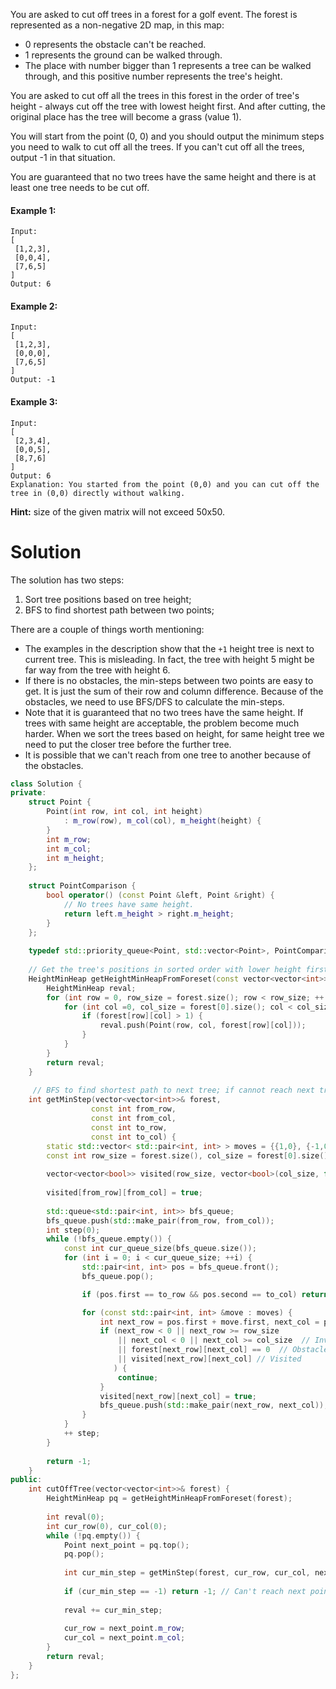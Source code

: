 You are asked to cut off trees in a forest for a golf event. The forest is represented as a non-negative 2D map, in this map:

* 0 represents the obstacle can't be reached.
* 1 represents the ground can be walked through.
* The place with number bigger than 1 represents a tree can be walked through, and this positive number represents the tree's height.

You are asked to cut off all the trees in this forest in the order of tree's height - always cut off the tree with lowest height first. And after cutting, the original place has the tree will become a grass (value 1).

You will start from the point (0, 0) and you should output the minimum steps you need to walk to cut off all the trees. If you can't cut off all the trees, output -1 in that situation.

You are guaranteed that no two trees have the same height and there is at least one tree needs to be cut off.

#### Example 1:

```
Input: 
[
 [1,2,3],
 [0,0,4],
 [7,6,5]
]
Output: 6
```

#### Example 2:

```
Input: 
[
 [1,2,3],
 [0,0,0],
 [7,6,5]
]
Output: -1
```

#### Example 3:

```
Input: 
[
 [2,3,4],
 [0,0,5],
 [8,7,6]
]
Output: 6
Explanation: You started from the point (0,0) and you can cut off the tree in (0,0) directly without walking.
```

__Hint:__ size of the given matrix will not exceed 50x50.

# Solution

The solution has two steps:

1. Sort tree positions based on tree height; 
2. BFS to find shortest path between two points; 


There are a couple of things worth mentioning:

* The examples in the description show that the ```+1``` height tree is next to current tree. This is misleading. In fact, the tree with height 5 might be far way from the tree with height 6.   
* If there is no obstacles, the min-steps between two points are easy to get. It is just the sum of their row and column difference. Because of the obstacles, we need to use BFS/DFS to calculate the min-steps.  
* Note that it is guaranteed that no two trees have the same height. If trees with same height are acceptable, the problem become much harder. When we sort the trees based on height, for same height tree we need to put the closer tree before the further tree.
* It is possible that we can't reach from one tree to another because of the obstacles.

```cpp
class Solution {
private:
    struct Point {
        Point(int row, int col, int height) 
            : m_row(row), m_col(col), m_height(height) {
        }
        int m_row;
        int m_col;
        int m_height;
    };
    
    struct PointComparison {
        bool operator() (const Point &left, Point &right) {
            // No trees have same height.
            return left.m_height > right.m_height;
        }  
    };
    
    typedef std::priority_queue<Point, std::vector<Point>, PointComparison> HeightMinHeap;
    
    // Get the tree's positions in sorted order with lower height first.
    HeightMinHeap getHeightMinHeapFromForeset(const vector<vector<int>>& forest) {
        HeightMinHeap reval;
        for (int row = 0, row_size = forest.size(); row < row_size; ++ row) {
            for (int col =0, col_size = forest[0].size(); col < col_size; ++ col) {
                if (forest[row][col] > 1) {
                    reval.push(Point(row, col, forest[row][col]));
                }
            }
        }
        return reval;
    }
    
     // BFS to find shortest path to next tree; if cannot reach next tree, return -1
    int getMinStep(vector<vector<int>>& forest,
                  const int from_row,
                  const int from_col,
                  const int to_row,
                  const int to_col) {
        static std::vector< std::pair<int, int> > moves = {{1,0}, {-1,0}, {0,1}, {0, -1}};
        const int row_size = forest.size(), col_size = forest[0].size();
        
        vector<vector<bool>> visited(row_size, vector<bool>(col_size, false));
        
        visited[from_row][from_col] = true;
        
        std::queue<std::pair<int, int>> bfs_queue;
        bfs_queue.push(std::make_pair(from_row, from_col));
        int step(0);
        while (!bfs_queue.empty()) {
            const int cur_queue_size(bfs_queue.size());
            for (int i = 0; i < cur_queue_size; ++i) {
                std::pair<int, int> pos = bfs_queue.front();
                bfs_queue.pop();

                if (pos.first == to_row && pos.second == to_col) return step;

                for (const std::pair<int, int> &move : moves) {
                    int next_row = pos.first + move.first, next_col = pos.second + move.second;
                    if (next_row < 0 || next_row >= row_size 
                        || next_col < 0 || next_col >= col_size  // Invalid range
                        || forest[next_row][next_col] == 0  // Obstacle
                        || visited[next_row][next_col] // Visited
                       ) { 
                        continue;
                    }
                    visited[next_row][next_col] = true;
                    bfs_queue.push(std::make_pair(next_row, next_col));
                }   
            }
            ++ step;
        }
        
        return -1;
    }
public:
    int cutOffTree(vector<vector<int>>& forest) {
        HeightMinHeap pq = getHeightMinHeapFromForeset(forest);
        
        int reval(0);
        int cur_row(0), cur_col(0);
        while (!pq.empty()) {
            Point next_point = pq.top();
            pq.pop();
            
            int cur_min_step = getMinStep(forest, cur_row, cur_col, next_point.m_row, next_point.m_col);
            
            if (cur_min_step == -1) return -1; // Can't reach next point.
            
            reval += cur_min_step;
            
            cur_row = next_point.m_row;
            cur_col = next_point.m_col;
        }
        return reval;
    }
};
```

